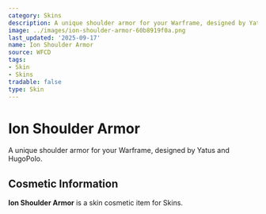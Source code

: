 ```yaml
---
category: Skins
description: A unique shoulder armor for your Warframe, designed by Yatus and HugoPolo.
image: ../images/ion-shoulder-armor-60b8919f0a.png
last_updated: '2025-09-17'
name: Ion Shoulder Armor
source: WFCD
tags:
- Skin
- Skins
tradable: false
type: Skin
---
```


# Ion Shoulder Armor

A unique shoulder armor for your Warframe, designed by Yatus and HugoPolo.

## Cosmetic Information

**Ion Shoulder Armor** is a skin cosmetic item for Skins.

